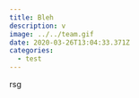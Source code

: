 ```yaml
---
title: Bleh
description: v
image: ../../team.gif
date: 2020-03-26T13:04:33.371Z
categories:
  - test
---
```

rsg